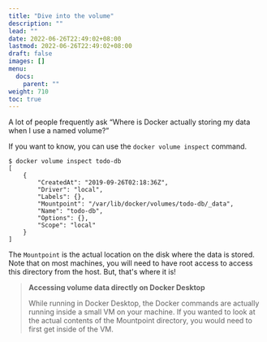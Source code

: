 ```yaml
---
title: "Dive into the volume"
description: ""
lead: ""
date: 2022-06-26T22:49:02+08:00
lastmod: 2022-06-26T22:49:02+08:00
draft: false
images: []
menu:
  docs:
    parent: ""
weight: 710
toc: true
---
```


A lot of people frequently ask “Where is Docker actually storing my data when I use a named volume?” 

If you want to know, you can use the `docker volume inspect` command.

```
$ docker volume inspect todo-db
[
    {
        "CreatedAt": "2019-09-26T02:18:36Z",
        "Driver": "local",
        "Labels": {},
        "Mountpoint": "/var/lib/docker/volumes/todo-db/_data",
        "Name": "todo-db",
        "Options": {},
        "Scope": "local"
    }
]
```

The `Mountpoint` is the actual location on the disk where the data is stored. Note that on most machines, you will
need to have root access to access this directory from the host. But, that's where it is!

>**Accessing volume data directly on Docker Desktop**
>
>While running in Docker Desktop, the Docker commands are actually running inside a small VM on your machine.
>If you wanted to look at the actual contents of the Mountpoint directory, you would need to first get inside
>of the VM.